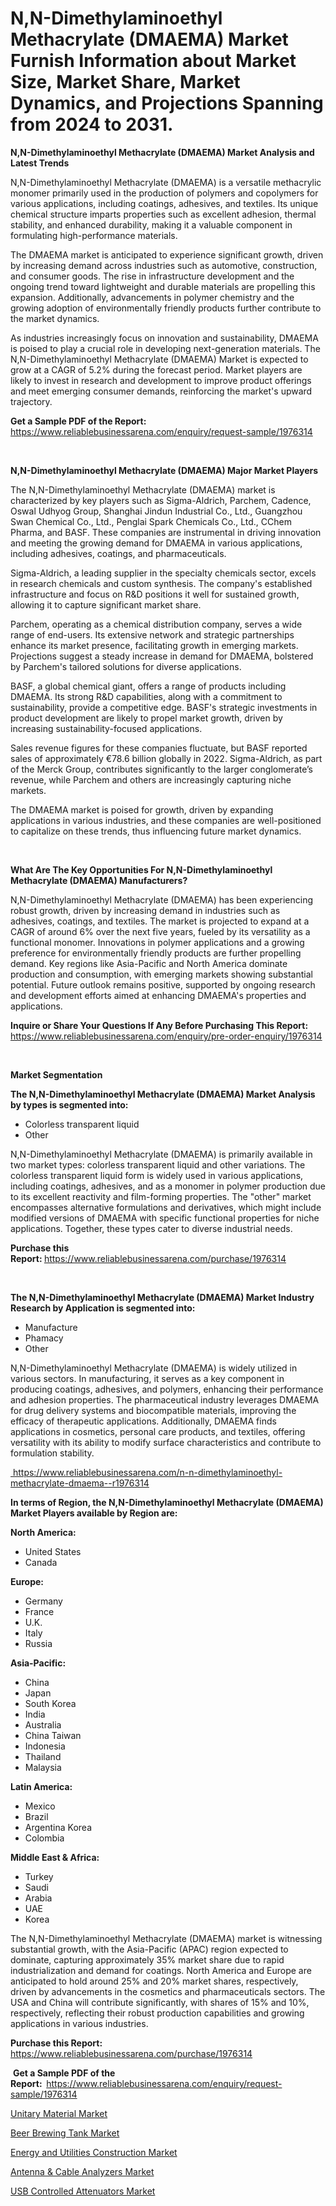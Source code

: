 <p><h1>N,N-Dimethylaminoethyl Methacrylate (DMAEMA) Market Furnish Information about Market Size, Market Share, Market Dynamics, and Projections Spanning from 2024 to 2031.</h1></p><p><strong>N,N-Dimethylaminoethyl Methacrylate (DMAEMA) Market Analysis and Latest Trends</strong></p>
<p><p>N,N-Dimethylaminoethyl Methacrylate (DMAEMA) is a versatile methacrylic monomer primarily used in the production of polymers and copolymers for various applications, including coatings, adhesives, and textiles. Its unique chemical structure imparts properties such as excellent adhesion, thermal stability, and enhanced durability, making it a valuable component in formulating high-performance materials.</p><p>The DMAEMA market is anticipated to experience significant growth, driven by increasing demand across industries such as automotive, construction, and consumer goods. The rise in infrastructure development and the ongoing trend toward lightweight and durable materials are propelling this expansion. Additionally, advancements in polymer chemistry and the growing adoption of environmentally friendly products further contribute to the market dynamics.</p><p>As industries increasingly focus on innovation and sustainability, DMAEMA is poised to play a crucial role in developing next-generation materials. The N,N-Dimethylaminoethyl Methacrylate (DMAEMA) Market is expected to grow at a CAGR of 5.2% during the forecast period. Market players are likely to invest in research and development to improve product offerings and meet emerging consumer demands, reinforcing the market's upward trajectory.</p></p>
<p><strong>Get a Sample PDF of the Report:&nbsp;</strong> <a href="https://www.reliablebusinessarena.com/enquiry/request-sample/1976314?utm_campaign=1566&utm_medium=2&utm_source=Github&utm_content=ia&utm_term=25102024&utm_id=nn-dimethylaminoethyl-methacrylate-dmaema">https://www.reliablebusinessarena.com/enquiry/request-sample/1976314</a></p>
<p>&nbsp;</p>
<p><strong>N,N-Dimethylaminoethyl Methacrylate (DMAEMA) Major Market Players</strong></p>
<p><p>The N,N-Dimethylaminoethyl Methacrylate (DMAEMA) market is characterized by key players such as Sigma-Aldrich, Parchem, Cadence, Oswal Udhyog Group, Shanghai Jindun Industrial Co., Ltd., Guangzhou Swan Chemical Co., Ltd., Penglai Spark Chemicals Co., Ltd., CChem Pharma, and BASF. These companies are instrumental in driving innovation and meeting the growing demand for DMAEMA in various applications, including adhesives, coatings, and pharmaceuticals.</p><p>Sigma-Aldrich, a leading supplier in the specialty chemicals sector, excels in research chemicals and custom synthesis. The company's established infrastructure and focus on R&D positions it well for sustained growth, allowing it to capture significant market share.</p><p>Parchem, operating as a chemical distribution company, serves a wide range of end-users. Its extensive network and strategic partnerships enhance its market presence, facilitating growth in emerging markets. Projections suggest a steady increase in demand for DMAEMA, bolstered by Parchem's tailored solutions for diverse applications.</p><p>BASF, a global chemical giant, offers a range of products including DMAEMA. Its strong R&D capabilities, along with a commitment to sustainability, provide a competitive edge. BASF's strategic investments in product development are likely to propel market growth, driven by increasing sustainability-focused applications.</p><p>Sales revenue figures for these companies fluctuate, but BASF reported sales of approximately €78.6 billion globally in 2022. Sigma-Aldrich, as part of the Merck Group, contributes significantly to the larger conglomerate’s revenue, while Parchem and others are increasingly capturing niche markets.</p><p>The DMAEMA market is poised for growth, driven by expanding applications in various industries, and these companies are well-positioned to capitalize on these trends, thus influencing future market dynamics.</p></p>
<p>&nbsp;</p>
<p><strong>What Are The Key Opportunities For N,N-Dimethylaminoethyl Methacrylate (DMAEMA) Manufacturers?</strong></p>
<p><p>N,N-Dimethylaminoethyl Methacrylate (DMAEMA) has been experiencing robust growth, driven by increasing demand in industries such as adhesives, coatings, and textiles. The market is projected to expand at a CAGR of around 6% over the next five years, fueled by its versatility as a functional monomer. Innovations in polymer applications and a growing preference for environmentally friendly products are further propelling demand. Key regions like Asia-Pacific and North America dominate production and consumption, with emerging markets showing substantial potential. Future outlook remains positive, supported by ongoing research and development efforts aimed at enhancing DMAEMA's properties and applications.</p></p>
<p><strong>Inquire or Share Your Questions If Any Before Purchasing This Report:</strong> <a href="https://www.reliablebusinessarena.com/enquiry/pre-order-enquiry/1976314?utm_campaign=1566&utm_medium=2&utm_source=Github&utm_content=ia&utm_term=25102024&utm_id=nn-dimethylaminoethyl-methacrylate-dmaema">https://www.reliablebusinessarena.com/enquiry/pre-order-enquiry/1976314</a></p>
<p>&nbsp;</p>
<p><strong>Market Segmentation</strong></p>
<p><strong>The N,N-Dimethylaminoethyl Methacrylate (DMAEMA) Market Analysis by types is segmented into:</strong></p>
<p><ul><li>Colorless transparent liquid</li><li>Other</li></ul></p>
<p><p>N,N-Dimethylaminoethyl Methacrylate (DMAEMA) is primarily available in two market types: colorless transparent liquid and other variations. The colorless transparent liquid form is widely used in various applications, including coatings, adhesives, and as a monomer in polymer production due to its excellent reactivity and film-forming properties. The "other" market encompasses alternative formulations and derivatives, which might include modified versions of DMAEMA with specific functional properties for niche applications. Together, these types cater to diverse industrial needs.</p></p>
<p><strong>Purchase this Report:&nbsp;</strong><a href="https://www.reliablebusinessarena.com/purchase/1976314?utm_campaign=1566&utm_medium=2&utm_source=Github&utm_content=ia&utm_term=25102024&utm_id=nn-dimethylaminoethyl-methacrylate-dmaema">https://www.reliablebusinessarena.com/purchase/1976314</a></p>
<p>&nbsp;</p>
<p><strong>The N,N-Dimethylaminoethyl Methacrylate (DMAEMA) Market Industry Research by Application is segmented into:</strong></p>
<p><ul><li>Manufacture</li><li>Phamacy</li><li>Other</li></ul></p>
<p><p>N,N-Dimethylaminoethyl Methacrylate (DMAEMA) is widely utilized in various sectors. In manufacturing, it serves as a key component in producing coatings, adhesives, and polymers, enhancing their performance and adhesion properties. The pharmaceutical industry leverages DMAEMA for drug delivery systems and biocompatible materials, improving the efficacy of therapeutic applications. Additionally, DMAEMA finds applications in cosmetics, personal care products, and textiles, offering versatility with its ability to modify surface characteristics and contribute to formulation stability.</p></p>
<p><a href="https://www.reliablebusinessarena.com/n-n-dimethylaminoethyl-methacrylate-dmaema--r1976314?utm_campaign=1566&utm_medium=2&utm_source=Github&utm_content=ia&utm_term=25102024&utm_id=nn-dimethylaminoethyl-methacrylate-dmaema">&nbsp;https://www.reliablebusinessarena.com/n-n-dimethylaminoethyl-methacrylate-dmaema--r1976314</a></p>
<p><strong>In terms of Region, the N,N-Dimethylaminoethyl Methacrylate (DMAEMA) Market Players available by Region are:</strong></p>
<p>
    <p> <strong> North America: </strong>
        <ul>
            <li>United States</li>
            <li>Canada</li>
        </ul>
        </p> 
    <p> <strong> Europe: </strong>
        <ul>
            <li>Germany</li>
            <li>France</li>
            <li>U.K.</li>
            <li>Italy</li>
            <li>Russia</li>
        </ul>
        </p> 
    <p> <strong> Asia-Pacific: </strong>
        <ul>
            <li>China</li>
            <li>Japan</li>
            <li>South Korea</li>
            <li>India</li>
            <li>Australia</li>
            <li>China Taiwan</li>
            <li>Indonesia</li>
            <li>Thailand</li>
            <li>Malaysia</li>
        </ul>
        </p> 
    <p> <strong> Latin America: </strong>
        <ul>
            <li>Mexico</li>
            <li>Brazil</li>
            <li>Argentina Korea</li>
            <li>Colombia</li>
        </ul>
        </p> 
    <p> <strong> Middle East & Africa: </strong>
        <ul>
            <li>Turkey</li>
            <li>Saudi</li>
            <li>Arabia</li>
            <li>UAE</li>
            <li>Korea</li>
        </ul>
    </p>
    </p>
<p><p>The N,N-Dimethylaminoethyl Methacrylate (DMAEMA) market is witnessing substantial growth, with the Asia-Pacific (APAC) region expected to dominate, capturing approximately 35% market share due to rapid industrialization and demand for coatings. North America and Europe are anticipated to hold around 25% and 20% market shares, respectively, driven by advancements in the cosmetics and pharmaceuticals sectors. The USA and China will contribute significantly, with shares of 15% and 10%, respectively, reflecting their robust production capabilities and growing applications in various industries.</p></p>
<p><strong>Purchase this Report: </strong><a href="https://www.reliablebusinessarena.com/purchase/1976314?utm_campaign=1566&utm_medium=2&utm_source=Github&utm_content=ia&utm_term=25102024&utm_id=nn-dimethylaminoethyl-methacrylate-dmaema">https://www.reliablebusinessarena.com/purchase/1976314</a></p>
<p>&nbsp;<strong>Get a Sample PDF of the Report:&nbsp;&nbsp;</strong><a href="https://www.reliablebusinessarena.com/enquiry/request-sample/1976314?utm_campaign=1566&utm_medium=2&utm_source=Github&utm_content=ia&utm_term=25102024&utm_id=nn-dimethylaminoethyl-methacrylate-dmaema">https://www.reliablebusinessarena.com/enquiry/request-sample/1976314</a></p>
<p><strong></strong></p>
<p><p><a href="https://www.linkedin.com/pulse/influencing-factors-unitary-material-market-insights-growth-rhhcc?utm_campaign=1566&utm_medium=2&utm_source=Github&utm_content=ia&utm_term=25102024&utm_id=nn-dimethylaminoethyl-methacrylate-dmaema">Unitary Material Market</a></p><p><a href="https://issuu.com/reportprime-2/docs/beer-brewing-tank-market-size-2030._3ef69402da4cfa?utm_campaign=1566&utm_medium=2&utm_source=Github&utm_content=ia&utm_term=25102024&utm_id=nn-dimethylaminoethyl-methacrylate-dmaema">Beer Brewing Tank Market</a></p><p><a href="https://github.com/NarcisoFerry/Market-Research-Report-List-1/blob/main/energy-and-utilities-construction-market.md?utm_campaign=1566&utm_medium=2&utm_source=Github&utm_content=ia&utm_term=25102024&utm_id=nn-dimethylaminoethyl-methacrylate-dmaema">Energy and Utilities Construction Market</a></p><p><a href="https://www.linkedin.com/pulse/opportunities-challenges-antenna-cable-analyzers-market-strategic-8b5oc?utm_campaign=1566&utm_medium=2&utm_source=Github&utm_content=ia&utm_term=25102024&utm_id=nn-dimethylaminoethyl-methacrylate-dmaema">Antenna & Cable Analyzers Market</a></p><p><a href="https://www.linkedin.com/pulse/usb-controlled-attenuators-market-trends-detailed-study-its-fpuuc?utm_campaign=1566&utm_medium=2&utm_source=Github&utm_content=ia&utm_term=25102024&utm_id=nn-dimethylaminoethyl-methacrylate-dmaema">USB Controlled Attenuators Market</a></p></p>